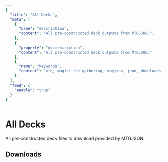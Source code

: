 ```yaml
---
{
  "title": "All Decks",
  "meta": [
    {
      "name": "description",
      "content": "All pre-constructed deck outputs from MTGJSON.",
    },
    {
      "property": "og:description",
      "content": "All pre-constructed deck outputs from MTGJSON."
    },
    {
      "name": "keywords",
      "content": "mtg, magic: the gathering, mtgjson, json, downloads, all decks, pre-constructed decks",
    }
  ],
  "feed": {
    "enable": "true"
  }
}
---
```


# All Decks

All pre-constructed deck files to download provided by MTGJSON.

## Downloads

<DownloadList file="DeckList" type="AllDecks"/>
